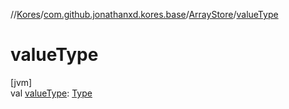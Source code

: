 //[Kores](../../../index.md)/[com.github.jonathanxd.kores.base](../index.md)/[ArrayStore](index.md)/[valueType](value-type.md)

# valueType

[jvm]\
val [valueType](value-type.md): [Type](https://docs.oracle.com/javase/8/docs/api/java/lang/reflect/Type.html)
